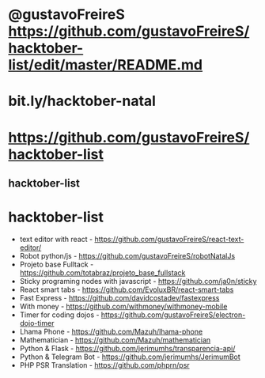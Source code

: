 
# @gustavoFreireS https://github.com/gustavoFreireS/hacktober-list/edit/master/README.md
# bit.ly/hacktober-natal
# https://github.com/gustavoFreireS/hacktober-list
## hacktober-list

# hacktober-list

* text editor with react - https://github.com/gustavoFreireS/react-text-editor/
* Robot python/js - https://github.com/gustavoFreireS/robotNatalJs
* Projeto base Fulltack - https://github.com/totabraz/projeto_base_fullstack
* Sticky programing nodes with javascript - https://github.com/ja0n/sticky
* React smart tabs -  https://github.com/EvoluxBR/react-smart-tabs
* Fast Express - https://github.com/davidcostadev/fastexpress
* With money - https://github.com/withmoney/withmoney-mobile
* Timer for coding dojos - https://github.com/gustavoFreireS/electron-dojo-timer
* Lhama Phone - https://github.com/Mazuh/lhama-phone
* Mathematician - https://github.com/Mazuh/mathematician
* Python & Flask - https://github.com/jerimumhs/transparencia-api/
* Python & Telegram Bot - https://github.com/jerimumhs/JerimumBot
* PHP PSR Translation - https://github.com/phprn/psr
